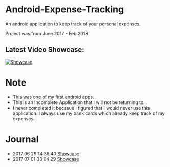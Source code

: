 # Android-Expense-Tracking
An android application to keep track of your personal expenses. 

Project was from June 2017 - Feb 2018


## Latest Video Showcase: 
[![Showcase](https://img.youtube.com/vi/tVIPtuN7cLY/0.jpg)](https://www.youtube.com/watch?time_continue=1&v=tVIPtuN7cLY)

# Note
- This was one of my first android apps. 
- This is an Incomplete Application that I will not be returning to. 
- I never completed it becasue I figured that I would never use this application. I always use my bank cards which already keep track of my expenses. 

# Journal
- 2017 06 29 14 38 40 [Showcase](https://www.youtube.com/watch?v=4i4Y4IimLZU&feature=youtu.be)
- 2017 07 01 03 04 29 [Showcase](https://www.youtube.com/watch?v=tVIPtuN7cLY&feature=youtu.be)
